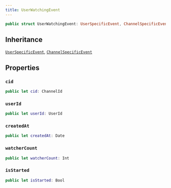 ```yaml
---
title: UserWatchingEvent
---
```


``` swift
public struct UserWatchingEvent: UserSpecificEvent, ChannelSpecificEvent 
```

## Inheritance

[`UserSpecificEvent`](user-specific-event), [`ChannelSpecificEvent`](channel-specific-event)

## Properties

### `cid`

``` swift
public let cid: ChannelId
```

### `userId`

``` swift
public let userId: UserId
```

### `createdAt`

``` swift
public let createdAt: Date
```

### `watcherCount`

``` swift
public let watcherCount: Int
```

### `isStarted`

``` swift
public let isStarted: Bool
```
